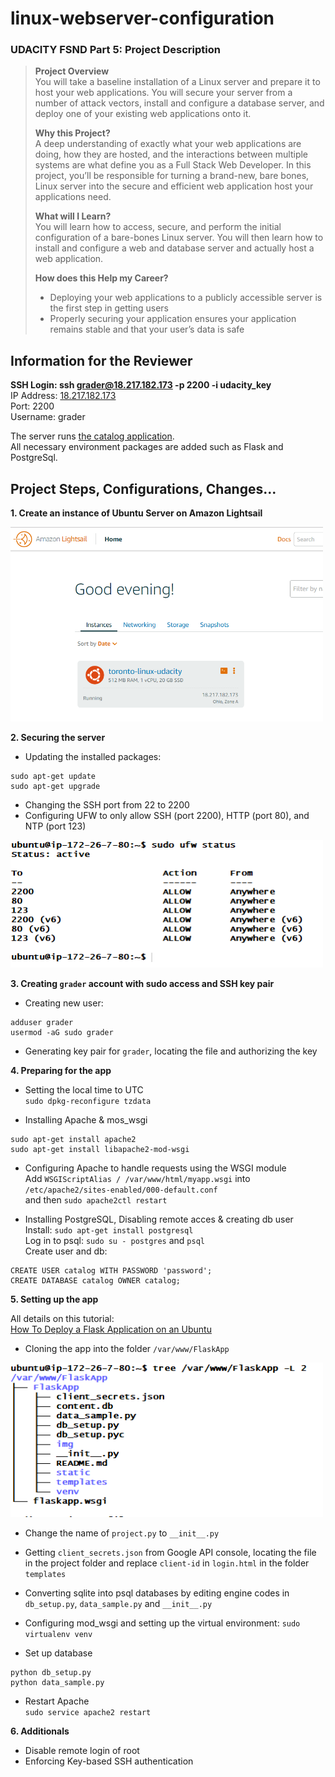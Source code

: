 # linux-webserver-configuration

### UDACITY FSND Part 5: Project Description

> **Project Overview**  
> You will take a baseline installation of a Linux server and prepare it to host your web applications. You will secure your server from a number of attack vectors, install and configure a database server, and deploy one of your existing web applications onto it.  
>   
> **Why this Project?**  
> A deep understanding of exactly what your web applications are doing, how they are hosted, and the interactions between multiple systems are what define you as a Full Stack Web Developer. In this project, you’ll be responsible for turning a brand-new, bare bones, Linux server into the secure and efficient web application host your applications need.  
>   
> **What will I Learn?**  
> You will learn how to access, secure, and perform the initial configuration of a bare-bones Linux server. You will then learn how to install and configure a web and database server and actually host a web application.  
>   
> **How does this Help my Career?**  
> - Deploying your web applications to a publicly accessible server is the first step in getting users  
> - Properly securing your application ensures your application remains stable and that your user’s data is safe  

## Information for the Reviewer  
  
**SSH Login: ssh grader@18.217.182.173 -p 2200 -i udacity_key**  
IP Address: [18.217.182.173](http://18.217.182.173/)  
Port: 2200  
Username: grader  
  
The server runs [the catalog application](https://github.com/hm-y/catalog-app).  
All necessary environment packages are added such as Flask and PostgreSql.  

## Project Steps, Configurations, Changes...  
  
**1. Create an instance of Ubuntu Server on Amazon Lightsail**  

<img src="/img/instance.png" width="500"> 
  
**2. Securing the server**  
  
- Updating the installed packages:  
```
sudo apt-get update  
sudo apt-get upgrade  
```
- Changing the SSH port from 22 to 2200  
- Configuring UFW to only allow SSH (port 2200), HTTP (port 80), and NTP (port 123)  
  
<img src="/img/ufw.png" width="500">  
  
**3. Creating `grader` account with sudo access and SSH key pair**  
  
- Creating new user:  
```
adduser grader  
usermod -aG sudo grader  
```  
- Generating key pair for `grader`, locating the file and authorizing the key  
  
**4. Preparing for the app**  

- Setting the local time to UTC  
`sudo dpkg-reconfigure tzdata`  
  
- Installing Apache & mos_wsgi  
```
sudo apt-get install apache2  
sudo apt-get install libapache2-mod-wsgi  
```
-  Configuring Apache to handle requests using the WSGI module  
Add `WSGIScriptAlias / /var/www/html/myapp.wsgi` into `/etc/apache2/sites-enabled/000-default.conf`  
and then `sudo apache2ctl restart`

- Installing PostgreSQL, Disabling remote acces & creating db user  
Install:  `sudo apt-get install postgresql`  
Log in to psql:  `sudo su - postgres` and `psql`  
Create user and db:  
```
CREATE USER catalog WITH PASSWORD 'password';  
CREATE DATABASE catalog OWNER catalog;  
```
**5. Setting up the app**  

All details on this tutorial:  
[How To Deploy a Flask Application on an Ubuntu ](https://www.digitalocean.com/community/tutorials/how-to-deploy-a-flask-application-on-an-ubuntu-vps)

- Cloning the app into the folder `/var/www/FlaskApp`  

<img src="/img/tree.png" width="500">  

- Change the name of `project.py` to `__init__.py`  

- Getting `client_secrets.json` from Google API console, locating the file in the project folder and replace `client-id` in `login.html` in the folder `templates`  

- Converting sqlite into psql databases by editing engine codes in `db_setup.py`, `data_sample.py` and `__init__.py`

- Configuring mod_wsgi and setting up the virtual environment: 
`sudo virtualenv venv`  

- Set up database  
```
python db_setup.py  
python data_sample.py  
```
- Restart Apache  
`sudo service apache2 restart`  

**6. Additionals**  

- Disable remote login of root  
- Enforcing Key-based SSH authentication  
